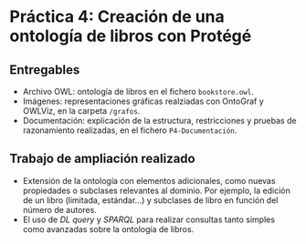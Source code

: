 # Práctica 4: Creación de una ontología de libros con Protégé

## Entregables

* Archivo OWL: ontología de libros en el fichero `bookstore.owl`.
* Imágenes: representaciones gráficas realziadas con OntoGraf y OWLViz, en la carpeta `/grafos`.
* Documentación: explicación de la estructura, restricciones y pruebas de razonamiento realizadas,
en el fichero `P4-Documentación`.

## Trabajo de ampliación realizado

* Extensión de la ontología con elementos adicionales, como nuevas propiedades o subclases
relevantes al dominio. Por ejemplo, la edición de un libro (limitada, estándar...) y subclases
de libro en función del número de autores.
* El uso de *DL query* y *SPARQL* para realizar consultas tanto simples como avanzadas sobre la
ontología de libros.
